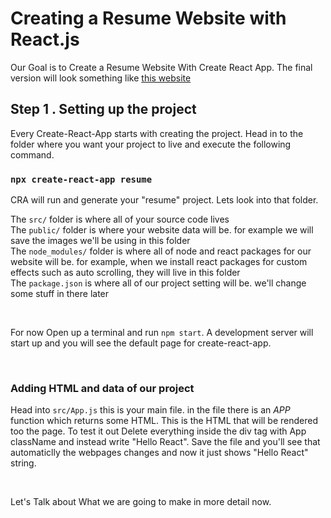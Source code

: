 # Creating a Resume Website with React.js

Our Goal is to Create a Resume Website With Create React App.
The final version will look something like [this website](https://panahiparham.github.io/react-resume/)


## Step 1 . Setting up the project

Every Create-React-App starts with creating the project.
Head in to the folder where you want your project to live and execute the following command.

### `npx create-react-app resume`

CRA will run and generate your "resume" project.
Lets look into that folder.
<br />

The `src/` folder is where all of your source code lives<br />
The `public/` folder is where your website data will be. for example we will save the images we'll be using in this folder<br />
The `node_modules/` folder is where all of node and react packages for our website will be. for example, when we install react packages for custom effects such as auto scrolling, they will live in this folder<br />
The `package.json` is where all of our project setting will be. we'll change some stuff in there later<br />

<br />

For now Open up a terminal and run `npm start`. A development server will start up and you will see the default page for create-react-app.

<br />

### Adding HTML and data of our project

Head into `src/App.js` this is your main file.
in the file there is an *APP* function which returns some HTML.
This is the HTML that will be rendered too the page. To test it out Delete everything inside the div tag with App className and instead write "Hello React".
Save the file and you'll see that automaticlly the webpages changes and now it just shows "Hello React" string.

<br />

Let's Talk about What we are going to make in more detail now. <br />
